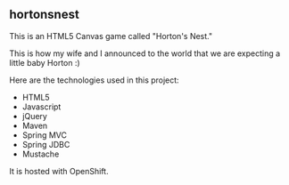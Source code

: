 ## hortonsnest

This is an HTML5 Canvas game called "Horton's Nest." 

This is how my wife and I announced to the world that we are expecting a little baby Horton :)

Here are the technologies used in this project:
* HTML5
* Javascript
* jQuery
* Maven
* Spring MVC
* Spring JDBC
* Mustache

It is hosted with OpenShift.
